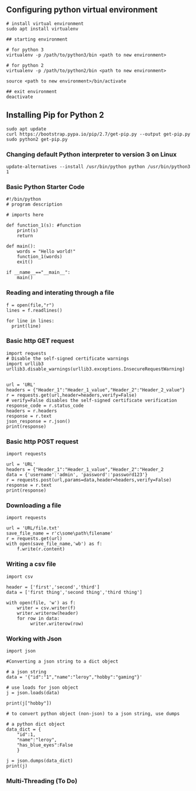 ## Configuring python virtual environment
```
# install virtual environment
sudo apt install virtualenv

## starting environment

# for python 3
virtualenv -p /path/to/python3/bin <path to new environment>

# for python 2
virtualenv -p /path/to/python2/bin <path to new environment>

source <path to new environment>/bin/activate

## exit environment
deactivate
```

## Installing Pip for Python 2
```
sudo apt update
curl https://bootstrap.pypa.io/pip/2.7/get-pip.py --output get-pip.py
sudo python2 get-pip.py
```

### Changing default Python interpreter to version 3 on Linux
```
update-alternatives --install /usr/bin/python python /usr/bin/python3 1
```


### Basic Python Starter Code
```
#!/bin/python
# program description

# imports here

def function_1(s): #function
    print(s)
    return  
    
def main():
    words = "Hello world!"
    function_1(words)
    exit()

if __name__=="__main__":
    main()
```


### Reading and interating through a file
```
f = open(file,"r")
lines = f.readlines()

for line in lines:
  print(line)
```


### Basic http GET request
```
import requests
# Disable the self-signed certificate warnings
import urllib3
urllib3.disable_warnings(urllib3.exceptions.InsecureRequestWarning)


url = 'URL'
headers = {"Header_1":"Header_1_value","Header_2":"Header_2_value"}
r = requests.get(url,header=headers,verify=False)
# verify=False disables the self-signed certificate verification
response_code = r.status_code
headers = r.headers
response = r.text
json_response = r.json()
print(response)
```


### Basic http POST request
```
import requests

url = 'URL'
headers = {"Header_1":"Header_1_value","Header_2":"Header_2
data = {'username':'admin', 'password':'password123'}
r = requests.post(url,params=data,header=headers,verify=False)
response = r.text
print(response)
```


### Downloading a file
```
import requests

url = 'URL/file.txt'
save_file_name = r'c\some\path\filename'
r = requests.get(url)
with open(save_file_name,'wb') as f:
    f.write(r.content)
```

### Writing a csv file
```
import csv

header = ['first','second','third']
data = ['first thing','second thing','third thing']

with open(file, 'w') as f:
    writer = csv.writer(f)
    writer.writerow(header)
    for row in data:
         writer.writerow(row)      
```

### Working with Json

```
import json

#Converting a json string to a dict object

# a json string
data = '{"id":"1","name":"leroy","hobby":"gaming"}'

# use loads for json object
j = json.loads(data)

print(j["hobby"])

# to convert python object (non-json) to a json string, use dumps

# a python dict object
data_dict = {
    "id":1,
    "name":"leroy",
    "has_blue_eyes":False
    }

j = json.dumps(data_dict)
print(j)

```

### Multi-Threading (To Do)
